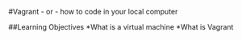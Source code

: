 #Vagrant - or - how to code in your local computer

##Learning Objectives
*What is a virtual machine
*What is Vagrant
